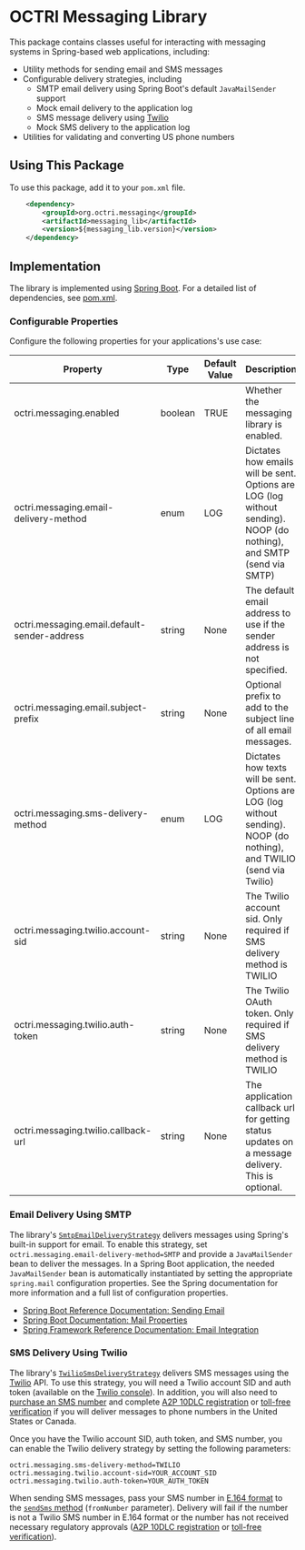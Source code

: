 # OCTRI Messaging Library

This package contains classes useful for interacting with messaging systems in Spring-based web applications, including:

* Utility methods for sending email and SMS messages
* Configurable delivery strategies, including
  * SMTP email delivery using Spring Boot's default `JavaMailSender` support
  * Mock email delivery to the application log
  * SMS message delivery using [Twilio](https://www.twilio.com/en-us)
  * Mock SMS delivery to the application log
* Utilities for validating and converting US phone numbers

## Using This Package

To use this package, add it to your `pom.xml` file.

```xml
	<dependency>
		<groupId>org.octri.messaging</groupId>
		<artifactId>messaging_lib</artifactId>
		<version>${messaging_lib.version}</version>
	</dependency>
```

## Implementation

The library is implemented using [Spring Boot](https://spring.io/projects/spring-boot). For a detailed list of dependencies, see [pom.xml](./pom.xml).

### Configurable Properties

Configure the following properties for your applications's use case:

| Property | Type | Default Value | Description |
|---|---|---|---|
|octri.messaging.enabled|boolean|TRUE|Whether the messaging library is enabled.|
|octri.messaging.email-delivery-method|enum|LOG|Dictates how emails will be sent. Options are LOG (log without sending). NOOP (do nothing), and SMTP (send via SMTP)|
|octri.messaging.email.default-sender-address|string|None|The default email address to use if the sender address is not specified.|
|octri.messaging.email.subject-prefix|string|None|Optional prefix to add to the subject line of all email messages.|
|octri.messaging.sms-delivery-method|enum|LOG|Dictates how texts will be sent. Options are LOG (log without sending). NOOP (do nothing), and TWILIO (send via Twilio)|
|octri.messaging.twilio.account-sid|string|None|The Twilio account sid. Only required if SMS delivery method is TWILIO|
|octri.messaging.twilio.auth-token|string|None|The Twilio OAuth token. Only required if SMS delivery method is TWILIO|
|octri.messaging.twilio.callback-url|string|None|The application callback url for getting status updates on a message delivery. This is optional.|

### Email Delivery Using SMTP

The library's [`SmtpEmailDeliveryStrategy`](./src/main/java/org/octri/messaging/email/SmtpEmailDeliveryStrategy.java) delivers messages using Spring's built-in support for email. To enable this strategy, set `octri.messaging.email-delivery-method=SMTP` and provide a `JavaMailSender` bean to deliver the messages. In a Spring Boot application, the needed `JavaMailSender` bean is automatically instantiated by setting the appropriate `spring.mail` configuration properties. See the Spring documentation for more information and a full list of configuration properties.

* [Spring Boot Reference Documentation: Sending Email](https://docs.spring.io/spring-boot/reference/io/email.html)
* [Spring Boot Documentation: Mail Properties](https://docs.spring.io/spring-boot/appendix/application-properties/index.html#appendix.application-properties.mail)
* [Spring Framework Reference Documentation: Email Integration](https://docs.spring.io/spring-framework/reference/integration/email.html)

### SMS Delivery Using Twilio

The library's [`TwilioSmsDeliveryStrategy`](./src/main/java/org/octri/messaging/sms/TwilioSmsDeliveryStrategy.java) delivers SMS messages using the [Twilio](https://www.twilio.com/en-us) API. To use this strategy, you will need a Twilio account SID and auth token (available on the [Twilio console](https://twilio.com/console)). In addition, you will also need to [purchase an SMS number](https://www.twilio.com/console/phone-numbers/search) and complete [A2P 10DLC registration] or [toll-free verification] if you will deliver messages to phone numbers in the United States or Canada.

Once you have the Twilio account SID, auth token, and SMS number, you can enable the Twilio delivery strategy by setting the following parameters:

```properties
octri.messaging.sms-delivery-method=TWILIO
octri.messaging.twilio.account-sid=YOUR_ACCOUNT_SID
octri.messaging.twilio.auth-token=YOUR_AUTH_TOKEN
```

When sending SMS messages, pass your SMS number in [E.164 format](https://en.wikipedia.org/wiki/E.164) to the [`sendSms` method](./src/main/java/org/octri/messaging/sms/SmsDeliveryStrategy.java) (`fromNumber` parameter). Delivery will fail if the number is not a Twilio SMS number in E.164 format or the number has not received necessary regulatory approvals ([A2P 10DLC registration] or [toll-free verification]).

[A2P 10DLC registration]: (https://help.twilio.com/articles/1260801864489-How-do-I-register-to-use-A2P-10DLC-messaging)
[toll-free verification]: (https://help.twilio.com/articles/5377174717595-Toll-Free-Message-Verification-for-US-Canada)